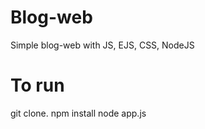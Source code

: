 # Blog-web

Simple blog-web with JS, EJS, CSS, NodeJS



# To run
git clone.
npm install
node app.js
